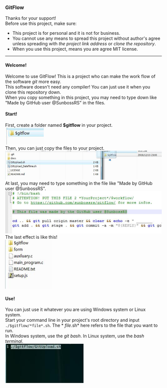 ### GitFlow
Thanks for your support!  
Before use this project, make sure:  
- This project is for personal and it is not for business.  
- You cannot use any means to spread this project without author's agree unless spreading with *the project link address* or *clone the repository*.  
- When you use this project, means you are agree MIT license.  

---

#### Welcome!
Welcome to use GitFlow! This is a project who can make the work flow of the software *git* more easy.   
This software doesn't need any compiler! You can just use it when you clone this repository down.  
When you copy something in this project, you may need to type down like "Made by GitHub user @SunbossRS" in the files.

#### Start!
First, create a folder named **$gitflow** in your project.  
![start01](./docs/start01.jpg)  
Then, you can just copy the files to your project.  
![start02](./docs/start02.jpg)  
At last, you may need to type something in the file like "Made by GitHub user @SunbossRS".  
![start03](./docs/start03.jpg)  
The last effect is like this!  
![start04](./docs/start04.jpg)

#### Use!
You can just use it whatever you are using Windows system or Linux system.  
Start your command line in your project's root directory and input `./$gitflow/*file*.sh`. The * *file*.sh* here refers to the file that you want to run.  
In Windows system, use the *git bash*. In Linux system, use the *bash terminal*.  
![use01](./docs/use01.jpg)
